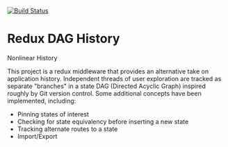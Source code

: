 [![Build Status](https://travis-ci.com/Microsoft/redux-dag-history.svg?token=Zp5ok23F9QzZUVfCEpU5&branch=master)](https://travis-ci.com/Microsoft/redux-dag-history)

# Redux DAG History

Nonlinear History

This project is a redux middleware that provides an alternative take on application history. Independent threads of user exploration are tracked as 
separate "branches" in a state DAG (Directed Acyclic Graph) inspired roughly by Git version control. Some additional concepts have been implemented, 
including:

* Pinning states of interest
* Checking for state equivalency before inserting a new state
* Tracking alternate routes to a state
* Import/Export
